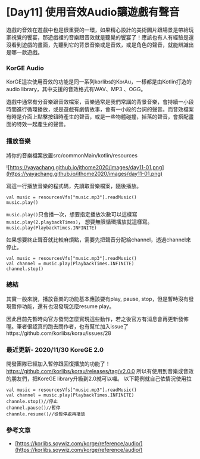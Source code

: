 # [Day11] 使用音效Audio讓遊戲有聲音
遊戲的音效在遊戲中也是很重要的一環，如果精心設計的美術圖片跟場景是帶給玩家視覺的饗宴，那遊戲裡的音樂跟音效就是聽覺的饗宴了！應該也有人有經驗是還沒看到遊戲的畫面，先聽到它的背景音樂或是音效，或是角色的聲音，就能辨識出是哪一款遊戲。

### KorGE Audio
KorGE這次使用音效的功能是同一系列korlibs的KorAu，一樣都是由Kotlin打造的audio library，其中支援的音效格式有WAV、MP3 、OGG。

遊戲中通常有分音樂跟音效檔案，音樂通常是我們常講的背景音樂，會持續一小段時間進行循環播放，或是遊戲有劇情故事，會有一小段的台詞的聲音。而音效檔案有時是介面上點擊按鈕時產生的聲音，或是一些物體碰撞，掉落的聲音，會搭配畫面的特效一起產生的聲音。

### 播放音樂
將你的音樂檔案放置src/commonMain/kotlin/resources

![https://yayachang.github.io/ithome2020/images/day11-01.png](https://yayachang.github.io/ithome2020/images/day11-01.png)

寫這一行播放音樂的程式碼，先讀取音樂檔案，隨後播放。
```
val music = resourcesVfs["music.mp3"].readMusic()
music.play()
```
```music.play()```只會播一次，想要指定播放次數可以這樣寫```music.play(2.playbackTimes)```，
想要無限循環播放就這樣寫。```music.play(PlaybackTimes.INFINITE)```

如果想要終止聲音就比較麻煩點，需要先把聲音分配給channel，透過channel來停止。
```
val music = resourcesVfs["music.mp3"].readMusic()
val channel = music.play(PlaybackTimes.INFINITE)
channel.stop()
```
### 總結
其實一般來說，播放音樂的功能基本應該要有play, pause, stop，但是暫時沒有發現暫停功能，還有也沒發現怎麼resume play。

因此目前先暫時向官方發問怎麼實現這些動作，若之後官方有消息會再更新發佈喔。筆者很認真的跑去問作者，也有幫忙加入issue了https://github.com/korlibs/korau/issues/28

### 最近更新- 2020/11/30 KoreGE 2.0
開發團隊已經加入暫停跟回復播放的功能了！
https://github.com/korlibs/korau/releases/tag/v2.0.0
所以有使用到音樂或音效的朋友們，把KoreGE library升級到2.0就可以囉。
以下範例就自己依情況使用拉

```
val music = resourcesVfs["music.mp3"].readMusic()
val channel = music.play(PlaybackTimes.INFINITE)
channle.stop()//停止
channel.pause()//暫停
channle.resume()//從暫停處再播放
```

### 參考文章
* [https://korlibs.soywiz.com/korge/reference/audio/](https://korlibs.soywiz.com/korge/reference/audio/)
